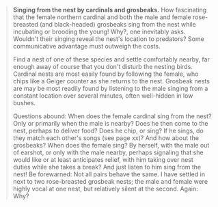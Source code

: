 > **Singing from the nest by cardinals and grosbeaks.** How fascinating
> that the female northern cardinal and both the male and female
> rose-breasted (and black-headed) grosbeaks sing from the nest while
> incubating or brooding the young! Why?, one inevitably asks. Wouldn't
> their singing reveal the nest's location to predators? Some
> communicative advantage must outweigh the costs.
>
> Find a nest of one of these species and settle comfortably nearby, far
> enough away of course that you don't disturb the nesting birds.
> Cardinal nests are most easily found by following the female, who
> chips like a Geiger counter as she returns to the nest. Grosbeak nests
> are may be most readily found by listening to the male singing from a
> constant location over several minutes, often well-hidden in low
> bushes.
>
> Questions abound: When does the female cardinal sing from the nest?
> Only or primarily when the male is nearby? Does he then come to the
> nest, perhaps to deliver food? Does he chip, or sing? If he sings, do
> they match each other's songs (see page xx)? And how about the
> grosbeaks? When does the female sing? By herself, with the male out of
> earshot, or only with the male nearby, perhaps signaling that she
> would like or at least anticipates relief, with him taking over nest
> duties while she takes a break? And just listen to him sing from the
> nest! Be forewarned: Not all pairs behave the same. I have settled in
> next to two rose-breasted grosbeak nests; the male and female were
> highly vocal at one nest, but relatively silent at the second. Again:
> Why?
